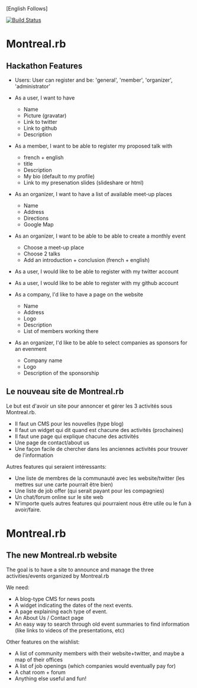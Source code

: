 [English Follows]

[![Build Status](https://travis-ci.org/railsbridge-montreal/Montreal.rb.svg)](https://travis-ci.org/railsbridge-montreal/Montreal.rb)

# Montreal.rb


## Hackathon Features

* Users: User can register and be: 'general', 'member', 'organizer', 'administrator'

* As a user, I want to have
    * Name
    * Picture (gravatar)
    * Link to twitter
    * Link to github
    * Description

* As a member, I want to be able to register my proposed talk with
    * french + english
    * title
    * Description
    * My bio (default to my profile)
    * Link to my presenation slides (slideshare or html)

* As an organizer, I want to have a list of available meet-up places
    * Name
    * Address
    * Directions
    * Google Map

* As an organizer, I want to be able to be able to create a monthly event
    * Choose a meet-up place
    * Choose 2 talks
    * Add an introduction + conclusion (french + english)

* As a user, I would like to be able to register with my twitter account
* As a user, I would like to be able to register with my github account

* As a company, I'd like to have a page on the website
    * Name
    * Address
    * Logo
    * Description
    * List of members working there

* As an organizer, I'd like to be able to select companies as sponsors for an evenment
    * Company name
    * Logo
    * Description of the sponsorship

## Le nouveau site de Montreal.rb

Le but est d'avoir un site pour annoncer et gérer les 3 activités sous Montreal.rb.

* Il faut un CMS pour les nouvelles (type blog)
* Il faut un widget qui dit quand est chacune des activités (prochaines)
* Il faut une page qui explique chacune des activités
* Une page de contact/about us
* Une façon facile de chercher dans les anciennes activités pour trouver de l'information

Autres features qui seraient intéressants:
* Une liste de membres de la communauté avec les website/twitter (les mettres sur une carte pourrait être bien)
* Une liste de job offer (qui serait payant pour les compagnies)
* Un chat/forum online sur le site web
* N'importe quels autres features qui pourraient nous être utile ou le fun à avoir/faire.

# Montreal.rb

## The new Montreal.rb website

The goal is to have a site to announce and manage the three activities/events organized by Montreal.rb

We need:
* A blog-type CMS for news posts
* A widget indicating the dates of the next events.
* A page explaining each type of event.
* An About Us / Contact page
* An easy way to search through old event summaries to find information (like links to videos of the presentations, etc)

Other features on the wishlist:
* A list of community members with their website+twitter, and maybe a map of their offices
* A list of job openings (which companies would eventually pay for)
* A chat room + forum
 * Anything else useful and fun!

